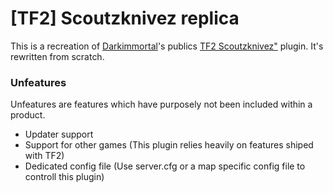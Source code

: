 # [TF2] Scoutzknivez replica
This is a recreation of [Darkimmortal](https://forums.alliedmods.net/member.php?u=41358)'s publics [TF2 Scoutzknivez"](https://forums.alliedmods.net/showthread.php?t=87615) plugin. It's rewritten from scratch.


### Unfeatures
Unfeatures are features which have purposely not been included within a product.
- Updater support
- Support for other games (This plugin relies heavily on features shiped with TF2)
- Dedicated config file (Use server.cfg or a map specific config file to controll this plugin)
